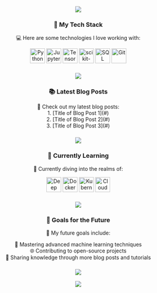 <h3 align="center">
  <img src="https://raw.githubusercontent.com/andreasbm/readme/master/assets/lines/colored.png">
</h3>

<h3 align="center"> 🚀 My Tech Stack </h3>

<p align="center">
  💻 Here are some technologies I love working with:
</p>

<div align="center">
  <img src="tech/python.png" alt="Python" width="40" height="40">
  <img src="tech/jupyter.png" alt="Jupyter" width="40" height="40">
  <img src="tech/tensorflow.png" alt="TensorFlow" width="40" height="40">
  <img src="tech/scikit-learn.png" alt="scikit-learn" width="40" height="40">
  <img src="tech/sql.png" alt="SQL" width="40" height="40">
  <img src="tech/git.png" alt="Git" width="40" height="40">
</div>

<h3 align="center">
  <img src="https://raw.githubusercontent.com/andreasbm/readme/master/assets/lines/colored.png">
</h3>

<h3 align="center"> 📚 Latest Blog Posts </h3>

<!-- Add your latest blog post links here -->
<p align="center">
  📝 Check out my latest blog posts:
  <br>
  1. [Title of Blog Post 1](#)
  <br>
  2. [Title of Blog Post 2](#)
  <br>
  3. [Title of Blog Post 3](#)
</p>

<h3 align="center">
  <img src="https://raw.githubusercontent.com/andreasbm/readme/master/assets/lines/colored.png">
</h3>

<h3 align="center"> 🌱 Currently Learning </h3>

<p align="center">
  📖 Currently diving into the realms of:
</p>

<div align="center">
  <img src="tech/deep-learning.png" alt="Deep Learning" width="40" height="40">
  <img src="tech/docker.png" alt="Docker" width="40" height="40">
  <img src="tech/kubernetes.png" alt="Kubernetes" width="40" height="40">
  <img src="tech/cloud.png" alt="Cloud Technologies" width="40" height="40">
</div>

<h3 align="center">
  <img src="https://raw.githubusercontent.com/andreasbm/readme/master/assets/lines/colored.png">
</h3>

<h3 align="center"> 🎯 Goals for the Future </h3>

<p align="center">
  🚀 My future goals include:
</p>

<div align="center">
  🌟 Mastering advanced machine learning techniques
  <br>
  🌐 Contributing to open-source projects
  <br>
  📢 Sharing knowledge through more blog posts and tutorials
</div>

<h3 align="center">
  <img src="https://raw.githubusercontent.com/andreasbm/readme/master/assets/lines/colored.png">
</h3>

<p align="center">
  <img src="https://readme-typing-svg.herokuapp.com/?lines=Thanks+for+visiting+my+profile!;Feel+free+to+connect+and+collaborate;Let's+make+awesome+things+happen;Happy+coding!+🚀">
</p>
